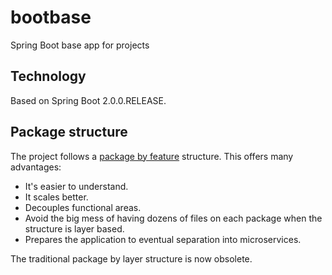 # bootbase
Spring Boot base app for projects

## Technology

Based on Spring Boot 2.0.0.RELEASE.


## Package structure

The project follows a [package by feature](https://dzone.com/articles/package-by-layer-for-spring-projects-is-obsolete?edition=365203&utm_source=Daily%20Digest&utm_medium=email&utm_campaign=Daily%20Digest%202018-02-28) structure. This offers many advantages:

* It's easier to understand.
* It scales better.
* Decouples functional areas.
* Avoid the big mess of having dozens of files on each package when the structure is layer based.
* Prepares the application to eventual separation into microservices.

The traditional package by layer structure is now obsolete.